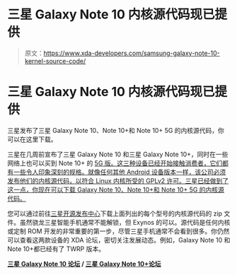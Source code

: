 # 三星 Galaxy Note 10 内核源代码现已提供

> 原文：<https://www.xda-developers.com/samsung-galaxy-note-10-kernel-source-code/>

# 三星 Galaxy Note 10 内核源代码现已提供

三星发布了三星 Galaxy Note 10、Note 10+和 Note 10+ 5G 的内核源代码，你可以在这里下载。

三星在几周前宣布了三星 Galaxy Note 10 和三星 Galaxy Note 10+，同时在一些网络上也可以买到 Note 10+ 的 [5G 版。这三种设备已经开始接触消费者，它们都有一些令人印象深刻的规格。就像任何其他 Android 设备版本一样，该公司必须发布他们的内核源代码，以符合 Linux 内核所受的 GPLv2 许可。三星已经做到了这一点，你现在可以下载 Galaxy Note 10、Note 10+和 Note 10+ 5G 的内核源代码。](https://www.xda-developers.com/verizon-5g-network-cities/)

您可以通过前往[三星开源发布中心](http://opensource.samsung.com/reception/receptionSub.do?method=sub&sub=F&searchValue=N97)下载上面列出的每个型号的内核源代码的 zip 文件。虽然骁龙三星智能手机通常不能解锁，但 Exynos 的可以。源代码是任何内核或定制 ROM 开发的非常重要的第一步，尽管三星手机通常不会看到很多。你仍然可以查看这两款设备的 XDA 论坛，密切关注发展动态。例如，Galaxy Note 10 和 Note 10+都已经有了 TWRP 版本。

**[三星 Galaxy Note 10 论坛](https://forum.xda-developers.com/galaxy-note-10) / [三星 Galaxy Note 10+论坛](https://forum.xda-developers.com/galaxy-note-10+)**